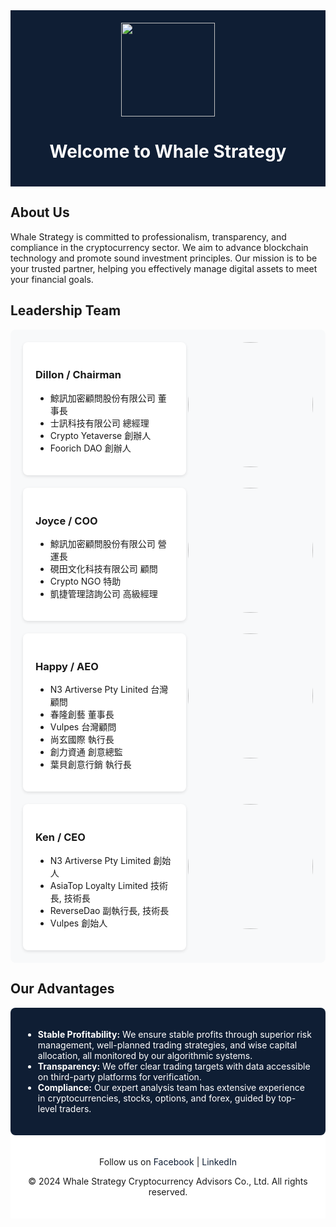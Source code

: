 <!-- Header Section -->
<div style="background-color:  #0F1E34; padding: 20px; text-align: center;">
  <img align = "" src="https://github.com/WhaleStrategy/Homepage/assets/174404765/6414aa4c-d1cb-4e00-b1dd-1f812d2e3639)" width="150">
  <h1 style="color: #FFFFFF;">Welcome to Whale Strategy</h1>
</div>

<!-- About Us Section -->
## About Us

Whale Strategy is committed to professionalism, transparency, and compliance in the cryptocurrency sector. We aim to advance blockchain technology and promote sound investment principles. Our mission is to be your trusted partner, helping you effectively manage digital assets to meet your financial goals.

<!-- Leadership Team Section -->
## Leadership Team

<div style="background-color: #F8F9FA; padding: 20px; border-radius: 8px;">

  <!-- Dillon Section -->
  <div style="flex-shrink: 0; margin-left: 20px;">
      <img align="right" src="https://github.com/WhaleStrategy/Homepage/assets/174404765/df4e08ac-b7bc-454b-bcf1-67a2e53ab388" width="200" style="border-radius: 50%;">
    </div>
  <div style="display: flex; align-items: center; margin-bottom: 20px; padding: 20px; background-color: #FFFFFF; border-radius: 8px; box-shadow: 0 2px 5px rgba(0,0,0,0.1);">
    <div style="flex: 1;">
      <h3>Dillon / Chairman</h3>
      <ul>
        <li>鯨訊加密顧問股份有限公司  董事長</li>
        <li>士訊科技有限公司 總經理</li>
        <li>Crypto Yetaverse 創辦人</li>
        <li>Foorich DAO 創辦人</li>
      </ul>
    </div>
    
  </div>

  <!-- Joyce Section -->
  <div style="flex-shrink: 0; margin-left: 20px;">
      <img align="right" src="https://github.com/WhaleStrategy/Homepage/assets/174404765/a26d4832-b75f-4ec1-9725-87ad75e6e6ae" width="200" style="border-radius: 50%;">
    </div>
  <div style="display: flex; align-items: center; margin-bottom: 20px; padding: 20px; background-color: #FFFFFF; border-radius: 8px; box-shadow: 0 2px 5px rgba(0,0,0,0.1);">
    <div style="flex: 1;">
      <h3>Joyce / COO</h3>
      <ul>
        <li>鯨訊加密顧問股份有限公司   營運長</li>
        <li>硯田文化科技有限公司   顧問</li>
        <li>Crypto NGO   特助</li>
        <li>凱捷管理諮詢公司   高級經理</li>
      </ul>
    </div>
    
  </div>

  <!-- Happy Section -->
   <div style="flex-shrink: 0; margin-left: 20px;">
      <img align="right" src="https://github.com/WhaleStrategy/Homepage/assets/174404765/9c828e11-97b4-4a51-9556-ce4337cd9740" width="200" style="border-radius: 50%;">
    </div>
  <div style="display: flex; align-items: center; margin-bottom: 20px; padding: 20px; background-color: #FFFFFF; border-radius: 8px; box-shadow: 0 2px 5px rgba(0,0,0,0.1);">
    <div style="flex: 1;">
      <h3>Happy / AEO</h3>
      <ul>
        <li>N3 Artiverse Pty Linited   台灣顧問</li>
        <li>春隆創藝   董事長</li>
        <li>Vulpes   台灣顧問</li>
        <li>尚玄國際   執行長</li>
        <li>創力資通   創意總監</li>
        <li>葉貝創意行銷   執行長</li>
      </ul>
    </div>
   
  </div>

  <!-- Ken Section -->
  <div style="flex-shrink: 0; margin-left: 20px;">
      <img align="right" src="https://github.com/WhaleStrategy/Homepage/assets/174404765/e08ac071-f572-4b81-8930-a12ee72564c1" width="200" style="border-radius: 50%;">
    </div>
  <div style="display: flex; align-items: center; padding: 20px; background-color: #FFFFFF; border-radius: 8px; box-shadow: 0 2px 5px rgba(0,0,0,0.1);">
    <div style="flex: 1;">
      <h3>Ken / CEO</h3>
      <ul>
        <li>N3 Artiverse Pty Limited   創始人</li>
        <li>AsiaTop Loyalty Limited   技術長, 技術長</li>
        <li>ReverseDao   副執行長, 技術長</li>
        <li>Vulpes   創始人</li>
      </ul>
    </div>
  </div>

</div>

<!-- Our Advantages Section -->
## Our Advantages

<div style="background-color: #0F1E34; color: #FFFFFF; padding: 20px; border-radius: 8px;">
  <ul>
    <li><strong>Stable Profitability:</strong> We ensure stable profits through superior risk management, well-planned trading strategies, and wise capital allocation, all monitored by our algorithmic systems.</li>
    <li><strong>Transparency:</strong> We offer clear trading targets with data accessible on third-party platforms for verification.</li>
    <li><strong>Compliance:</strong> Our expert analysis team has extensive experience in cryptocurrencies, stocks, options, and forex, guided by top-level traders.</li>
  </ul>
</div>

<!-- Footer Section -->
<div style="background-color: #FFFFFF; padding: 20px; text-align: center;">
  <p>Follow us on <a href="https://www.facebook.com/whalestrategy" style="color: #0F1E34; text-decoration: none;">Facebook</a> | <a href="https://www.linkedin.com/company/whale-strategy" style="color: #0F1E34; text-decoration: none;">LinkedIn</a></p>
  <p>© 2024 Whale Strategy Cryptocurrency Advisors Co., Ltd. All rights reserved.</p>
</div>

